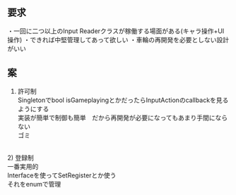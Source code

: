 ## 要求
・一回に二つ以上のInput Readerクラスが稼働する場面がある(キャラ操作+UI操作)
・できれば中堅管理してあって欲しい
・車輪の再開発を必要としない設計がいい

## 案
1) 許可制<br>
Singletonでbool isGameplayingとかだったらInputActionのcallbackを見るようにする<br>
実装が簡単で制御も簡単　だから再開発が必要になってもあまり手間にならない<br>
ゴミ<br>
<br>
2) 登録制<br>
一番実用的<br>
Interfaceを使ってSetRegisterとか使う<br>
それをenumで管理<br>
